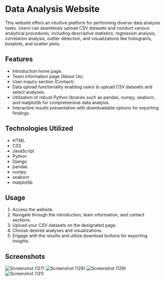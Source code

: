 # Data Analysis Website

This website offers an intuitive platform for performing diverse data analysis tasks. Users can seamlessly upload CSV datasets and conduct various analytical procedures, including descriptive statistics, regression analysis, correlation analysis, outlier detection, and visualizations like histograms, boxplots, and scatter plots.

## Features

- Introduction home page.
- Team information page (About Us).
- User inquiry section (Contact).
- Data upload functionality enabling users to upload CSV datasets and select analyses.
- Utilization of robust Python libraries such as pandas, numpy, seaborn, and matplotlib for comprehensive data analysis.
- Interactive results presentation with downloadable options for exporting findings.

## Technologies Utilized

- HTML
- CSS
- JavaScript
- Python
- Django
- pandas
- numpy
- seaborn
- matplotlib

## Usage

1. Access the website.
2. Navigate through the introduction, team information, and contact sections.
3. Upload your CSV datasets on the designated page.
4. Choose desired analyses and visualizations.
5. Engage with the results and utilize download buttons for exporting insights.

## Screenshots

![Screenshot (127)](https://github.com/Neha0816/Data-Analysis-Website/assets/125394303/8130c097-de73-4751-b086-cddd6e427187)
![Screenshot (128)](https://github.com/Neha0816/Data-Analysis-Website/assets/125394303/61c96136-5cd8-46dc-9d07-d6a01f2fb9a7)
![Screenshot (129)](https://github.com/Neha0816/Data-Analysis-Website/assets/125394303/7dcef521-1ff1-459f-9cda-b460f1565f74)
![Screenshot (131)](https://github.com/Neha0816/Data-Analysis-Website/assets/125394303/338e8029-047d-4aea-8629-88352c67e76e)
